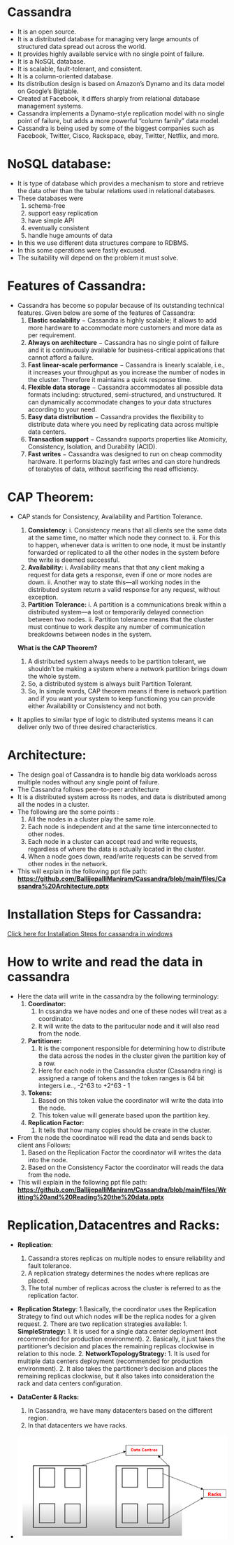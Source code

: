 # Cassandra
- It is an open source.
- It is a distributed database for managing very large amounts of structured data spread out across the world. 
- It provides highly available service with no single point of failure.
- It is a NoSQL database.
- It is scalable, fault-tolerant, and consistent.
- It is a column-oriented database.
- Its distribution design is based on Amazon’s Dynamo and its data model on Google’s Bigtable.
- Created at Facebook, it differs sharply from relational database management systems.
- Cassandra implements a Dynamo-style replication model with no single point of failure, but adds a more powerful “column family” data model.
- Cassandra is being used by some of the biggest companies such as Facebook, Twitter, Cisco, Rackspace, ebay, Twitter, Netflix, and more.
# NoSQL database:           
- It is  type of database which provides a mechanism to store and retrieve the data other than the tabular relations used in relational databases.
- These databases were 
	1. schema-free  
	2. support easy replication  
	3. have simple API  
	4. eventually consistent 
	5. handle huge amounts of data
- In this we use different data structures compare to RDBMS.
- In this some operations were fastly excused.
- The suitability will depend on the problem it must solve.
# Features of Cassandra:
- Cassandra has become so popular because of its outstanding technical features. Given below are some of the features of Cassandra:
	1. **Elastic scalability** − Cassandra is highly scalable; it allows to add more hardware to accommodate more customers and more data as per requirement.
	2. **Always on architecture** − Cassandra has no single point of failure and it is continuously available for business-critical applications that cannot afford a failure.
	3. **Fast linear-scale performance** − Cassandra is linearly scalable, i.e., it increases your throughput as you increase the number of nodes in the cluster. Therefore it maintains a quick response time.
	4. **Flexible data storage** − Cassandra accommodates all possible data formats including: structured, semi-structured, and unstructured. It can dynamically accommodate changes to your data structures according to your need.
	5. **Easy data distribution** − Cassandra provides the flexibility to distribute data where you need by replicating data across multiple data centers.
	6. **Transaction support** − Cassandra supports properties like Atomicity, Consistency, Isolation, and Durability (ACID).
	7. **Fast writes** − Cassandra was designed to run on cheap commodity hardware. It performs blazingly fast writes and can store hundreds of terabytes of data, without sacrificing the read efficiency.
# CAP Theorem:
- CAP stands for Consistency, Availability and Partition Tolerance.
	1. **Consistency:**
		i. Consistency means that all clients see the same data at the same time, no matter which node they connect to. 
		ii. For this to happen, whenever data is written to one node, it must be instantly forwarded or replicated to all the other nodes in the system before the write is deemed successful.
	2. **Availability:**
		i. Availability means that that any client making a request for data gets a response, even if one or more nodes are down. 
		ii. Another way to state this—all working nodes in the distributed system return a valid response for any request, without exception.		
	3. **Partition Tolerance:**
		i. A partition is a communications break within a distributed system—a lost or temporarily delayed connection between two nodes. 
		ii. Partition tolerance means that the cluster must continue to work despite any number of communication breakdowns between nodes in the system.

   **What is the CAP Theorem?**
	1. A distributed system always needs to be partition tolerant, we shouldn’t be making a system where a network partition brings down the whole system.
	2. So, a distributed system is always built Partition Tolerant.
	3. So, In simple words, CAP theorem means if there is network partition and if you want your system to keep functioning you can provide either Availability or Consistency and not both.
- It applies to similar type of logic to distributed systems means it can deliver only two of three desired characteristics.

# Architecture:
- The design goal of Cassandra is to handle big data workloads across multiple nodes without any single point of failure. 
- The Cassandra follows peer-to-peer architecture
- It is a distributed system across its nodes, and data is distributed among all the nodes in a cluster.
- The following are the some points :
	1. All the nodes in a cluster play the same role. 
	2. Each node is independent and at the same time interconnected to other nodes.
	3. Each node in a cluster can accept read and write requests, regardless of where the data is actually located in the cluster.
	4. When a node goes down, read/write requests can be served from other nodes in the network.
- This will explain in the following ppt file path:
	**https://github.com/BallijepalliManiram/Cassandra/blob/main/files/Cassandra%20Architecture.pptx**

# Installation Steps for Cassandra:
[Click here for Installation Steps for cassandra in windows](https://phoenixnap.com/kb/install-cassandra-on-windows)
 	
# How to write and read the data in cassandra
- Here the data will write in the cassandra by the following terminology:
	1. **Coordinator:**
		1. In cssandra we have nodes and one of these nodes will treat as a coordinator.
		2. It will write the data to the paritucular node and it will also read from the node.
	2. **Partitioner:**
		1. It is the component responsible for determining how to distribute the data across the nodes in the cluster given the partition key of a row.
		2. Here for each node in the Cassandra cluster (Cassandra ring) is assigned a range of tokens and the token ranges is 64 bit integers i.e.., -2^63 to +2^63 - 1
	3. **Tokens:**
		1. Based on this token value the coordinator will write the data into the node.
		2. This token value will generate based upon the partition key. 
	4. **Replication Factor:**
		1. It tells that how many copies should be create in the cluster.
- From the node the coordinatoe will read the data and sends back to client ans Follows:
	1. Based on the Replication Factor the coordinator will writes the data into the node.
	2. Based on the Consistency Factor the coordinator will reads the data from the node.
- This will explain in the following ppt file path:
	**https://github.com/BallijepalliManiram/Cassandra/blob/main/files/Writting%20and%20Reading%20the%20data.pptx**
	
# Replication,Datacentres and Racks:
- **Replication**:
	1. Cassandra stores replicas on multiple nodes to ensure reliability and fault tolerance. 
	2. A replication strategy determines the nodes where replicas are placed.
	3. The total number of replicas across the cluster is referred to as the replication factor.
-  **Replication Stategy**:
	1.Basically, the coordinator uses the Replication Strategy to find out which nodes will be the replica nodes for a given request.
	2. There are two replication strategies available:
		1. **SimpleStrategy:** 
			1. It is used for a single data center deployment (not recommended for production environment). 
			2. Basically, it just takes the partitioner’s decision and places the remaining replicas clockwise in relation to this node. 
		2. **NetworkTopologyStrategy:** 
			1. It is used for multiple data centers deployment (recommended for production environment). 
			2. It also takes the partitioner’s decision and places the remaining replicas clockwise, but it also takes into consideration the rack and data centers configuration.
- **DataCenter & Racks:**
	1. In Cassandra, we have many datacenters based on the different region.
	2. In that datacenters we have racks.
	
- ![alt text](https://github.com/BallijepalliManiram/Cassandra/blob/main/images/DataCenters%20and%20Racks.PNG)
